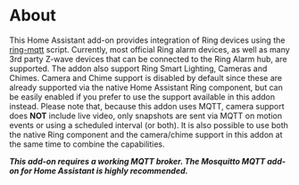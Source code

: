 # About
This Home Assistant add-on provides integration of Ring devices using the [ring-mqtt](https://github.com/tsightler/ring-mqtt) script.  Currently, most official Ring alarm devices, as well as many 3rd party Z-wave devices that can be connected to the Ring Alarm hub, are supported.  The addon also support Ring Smart Lighting, Cameras and Chimes.  Camera and Chime support is disabled by default since these are already supported via the native Home Assistant Ring component, but can be easily enabled if you prefer to use the support available in this addon instead.  Please note that, because this addon uses MQTT, camera support does **NOT** include live video, only snapshots are sent via MQTT on motion events or using a scheduled interval (or both).  It is also possible to use both the native Ring component and the camera/chime support in this addon at the same time to combine the capabilities.

***This add-on requires a working MQTT broker.  The Mosquitto MQTT add-on for Home Assistant is highly recommended.***

[aarch64-shield]: https://img.shields.io/badge/aarch64-yes-green.svg
[amd64-shield]: https://img.shields.io/badge/amd64-yes-green.svg
[armhf-shield]: https://img.shields.io/badge/armhf-yes-green.svg
[armv7-shield]: https://img.shields.io/badge/armv7-yes-green.svg
